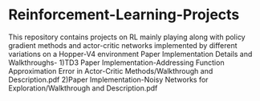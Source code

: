 # Reinforcement-Learning-Projects
This repository contains projects on RL mainly playing along with policy gradient methods and actor-critic networks implemented by different variations on a Hopper-V4 environment
Paper Implementation Details and Walkthroughs-
1)TD3 Paper Implementation-Addressing Function Approximation Error in Actor-Critic Methods/Walkthrough and Description.pdf
2)Paper Implementation-Noisy Networks for Exploration/Walkthrough and Description.pdf

